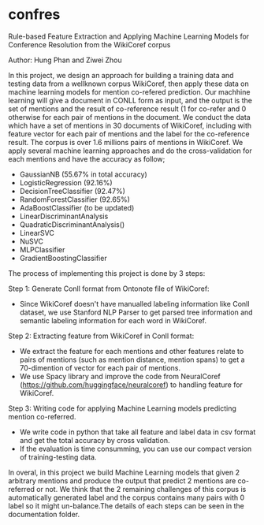 # confres

Rule-based Feature Extraction and Applying Machine Learning Models for Conference Resolution from the WikiCoref corpus

Author: Hung Phan and Ziwei Zhou


In this project, we design an approach for building a training data and testing data from a wellknown corpus WikiCoref, then apply these data on machine learning models for mention co-refered prediction. Our machhine learning will give a document in CONLL form as input, and the output is the set of mentions and the result of co-reference result (1 for co-refer and 0 otherwise for each pair of mentions in the document. We conduct the data which have a set of mentions in 30 documents of WikiCoref, including with feature vector for each pair of mentions and the label for the co-reference result. 
The corpus is over 1.6 millions pairs of mentions in WikiCoref. We apply several machine learning approaches and do the cross-validation for each mentions and have the accuracy as follow;

- GaussianNB (55.67% in total accuracy)
- LogisticRegression (92.16%)
- DecisionTreeClassifier (92.47%)
- RandomForestClassifier (92.65%)
- AdaBoostClassifier (to be updated)
- LinearDiscriminantAnalysis
- QuadraticDiscriminantAnalysis()
- LinearSVC
- NuSVC 
- MLPClassifier
- GradientBoostingClassifier

The process of implementing this project is done by 3 steps:

Step 1: Generate Conll format from Ontonote file of WikiCoref:
- Since WikiCoref doesn't have manualled labeling information like Conll dataset, we use Stanford NLP Parser to get parsed tree information and semantic labeling information for each word in WikiCoref.

Step 2: Extracting feature from WikiCoref in Conll format:
- We extract the feature for each mentions and other features relate to pairs of mentions (such as mention distance, mention spans) to get a 70-dimention of vector for each pair of mentions.
- We use Spacy library and improve the code from NeuralCoref (https://github.com/huggingface/neuralcoref) to handling feature for WikiCoref.

Step 3: Writing code for applying Machine Learning models predicting mention co-referred.
- We write code in python that take all feature and label data in csv format and get the total accuracy by cross validation.
- If the evaluation is time consumming, you can use our compact version of training-testing data.

In overal, in this project we build Machine Learning models that given 2 arbitrary mentions and produce the output that predict 2 mentions are co-referred or not. We think that the 2 remaining challenges of this corpus is automatically generated label and the corpus contains many pairs with 0 label so it might un-balance.The details of each steps can be seen in the documentation folder.






